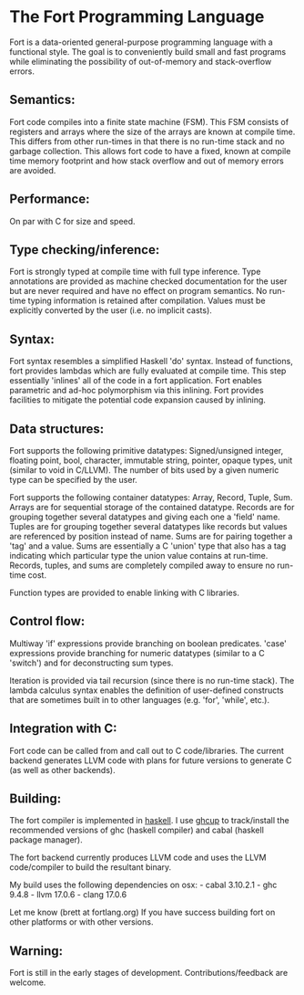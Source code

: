 # The Fort Programming Language

Fort is a data-oriented general-purpose programming language with a functional style.  The goal is to conveniently build small and fast programs while eliminating the possibility of out-of-memory and stack-overflow errors.

## Semantics:
  Fort code compiles into a finite state machine (FSM).  This FSM consists of registers and arrays where the size of the arrays are known at compile time.  This differs from other run-times in that there is no run-time stack and no garbage collection.  This allows fort code to have a fixed, known at compile time memory footprint and how stack overflow and out of memory errors are avoided.

## Performance:
  On par with C for size and speed.

## Type checking/inference:
  Fort is strongly typed at compile time with full type inference.  Type annotations are provided as machine checked documentation for the user but are never required and have no effect on program semantics.  No run-time typing information is retained after compilation.  Values must be explicitly converted by the user (i.e. no implicit casts).

## Syntax:
  Fort syntax resembles a simplified Haskell 'do' syntax.  Instead of functions, fort provides lambdas which are fully evaluated at compile time.  This step essentially 'inlines' all of the code in a fort application.  Fort enables parametric and ad-hoc polymorphism via this inlining.  Fort provides facilities to mitigate the potential code expansion caused by inlining.

## Data structures:
  Fort supports the following primitive datatypes:  Signed/unsigned integer, floating point, bool, character, immutable string, pointer, opaque types, unit (similar to void in C/LLVM).  The number of bits used by a given numeric type can be specified by the user.

  Fort supports the following container datatypes: Array, Record, Tuple, Sum.  Arrays are for sequential storage of the contained datatype.  Records are for grouping together several datatypes and giving each one a 'field' name.  Tuples are for grouping together several datatypes like records but values are referenced by position instead of name.  Sums are for pairing together a 'tag' and a value.  Sums are essentially a C 'union' type that also has a tag indicating which particular type the union value contains at run-time.  Records, tuples, and sums are completely compiled away to ensure no run-time cost.

  Function types are provided to enable linking with C libraries.

## Control flow:
  Multiway 'if' expressions provide branching on boolean predicates.  'case' expressions provide branching for numeric datatypes (similar to a C 'switch') and for deconstructing sum types.

  Iteration is provided via tail recursion (since there is no run-time stack).  The lambda calculus syntax enables the definition of user-defined constructs that are sometimes built in to other languages (e.g. 'for', 'while', etc.).

## Integration with C:
  Fort code can be called from and call out to C code/libraries.  The current backend generates LLVM code with plans for future versions to generate C (as well as other backends).

## Building:
  The fort compiler is implemented in [haskell](https://www.haskell.org).  I use [ghcup](https://www.haskell.org/ghcup) to track/install the recommended versions of ghc (haskell compiler) and cabal (haskell package manager).

  The fort backend currently produces LLVM code and uses the LLVM code/compiler to build the resultant binary.

  My build uses the following dependencies on osx:
    - cabal 3.10.2.1
    - ghc 9.4.8
    - llvm 17.0.6
    - clang 17.0.6

  Let me know (brett at fortlang.org) If you have success building fort on other platforms or with other versions.

## Warning:

  Fort is still in the early stages of development.  Contributions/feedback are welcome.

